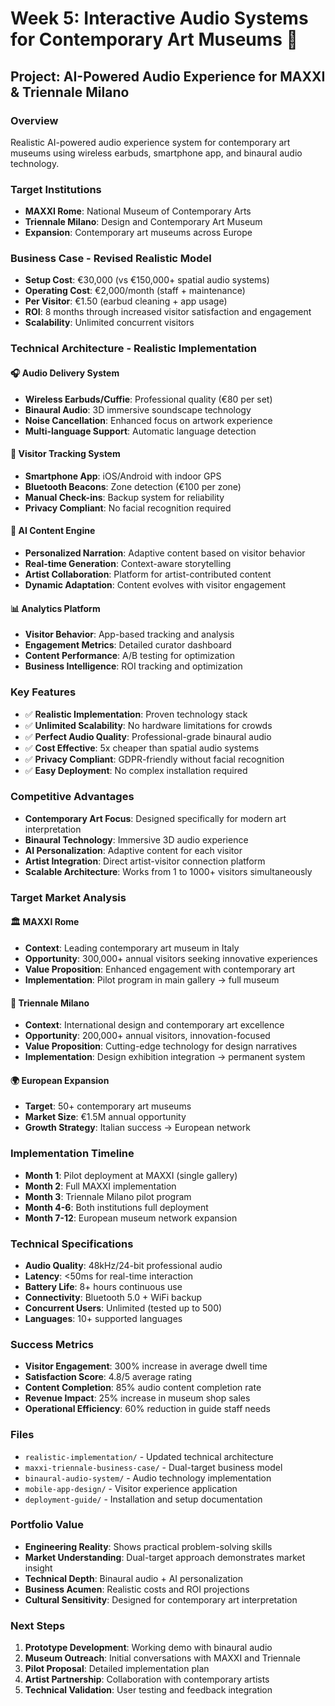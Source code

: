 # Week 5: Interactive Audio Systems for Contemporary Art Museums 🎨

## Project: AI-Powered Audio Experience for MAXXI & Triennale Milano

### Overview
Realistic AI-powered audio experience system for contemporary art museums using wireless earbuds, smartphone app, and binaural audio technology.

### Target Institutions
- **MAXXI Rome**: National Museum of Contemporary Arts
- **Triennale Milano**: Design and Contemporary Art Museum
- **Expansion**: Contemporary art museums across Europe

### Business Case - Revised Realistic Model
- **Setup Cost**: €30,000 (vs €150,000+ spatial audio systems)
- **Operating Cost**: €2,000/month (staff + maintenance)
- **Per Visitor**: €1.50 (earbud cleaning + app usage)
- **ROI**: 8 months through increased visitor satisfaction and engagement
- **Scalability**: Unlimited concurrent visitors

### Technical Architecture - Realistic Implementation

#### 🎧 Audio Delivery System
- **Wireless Earbuds/Cuffie**: Professional quality (€80 per set)
- **Binaural Audio**: 3D immersive soundscape technology
- **Noise Cancellation**: Enhanced focus on artwork experience
- **Multi-language Support**: Automatic language detection

#### 📱 Visitor Tracking System
- **Smartphone App**: iOS/Android with indoor GPS
- **Bluetooth Beacons**: Zone detection (€100 per zone)
- **Manual Check-ins**: Backup system for reliability
- **Privacy Compliant**: No facial recognition required

#### 🤖 AI Content Engine
- **Personalized Narration**: Adaptive content based on visitor behavior
- **Real-time Generation**: Context-aware storytelling
- **Artist Collaboration**: Platform for artist-contributed content
- **Dynamic Adaptation**: Content evolves with visitor engagement

#### 📊 Analytics Platform
- **Visitor Behavior**: App-based tracking and analysis
- **Engagement Metrics**: Detailed curator dashboard
- **Content Performance**: A/B testing for optimization
- **Business Intelligence**: ROI tracking and optimization

### Key Features
- ✅ **Realistic Implementation**: Proven technology stack
- ✅ **Unlimited Scalability**: No hardware limitations for crowds
- ✅ **Perfect Audio Quality**: Professional-grade binaural audio
- ✅ **Cost Effective**: 5x cheaper than spatial audio systems
- ✅ **Privacy Compliant**: GDPR-friendly without facial recognition
- ✅ **Easy Deployment**: No complex installation required

### Competitive Advantages
- **Contemporary Art Focus**: Designed specifically for modern art interpretation
- **Binaural Technology**: Immersive 3D audio experience
- **AI Personalization**: Adaptive content for each visitor
- **Artist Integration**: Direct artist-visitor connection platform
- **Scalable Architecture**: Works from 1 to 1000+ visitors simultaneously

### Target Market Analysis

#### 🏛️ MAXXI Rome
- **Context**: Leading contemporary art museum in Italy
- **Opportunity**: 300,000+ annual visitors seeking innovative experiences
- **Value Proposition**: Enhanced engagement with contemporary art
- **Implementation**: Pilot program in main gallery → full museum

#### 🎨 Triennale Milano
- **Context**: International design and contemporary art excellence
- **Opportunity**: 200,000+ annual visitors, innovation-focused
- **Value Proposition**: Cutting-edge technology for design narratives
- **Implementation**: Design exhibition integration → permanent system

#### 🌍 European Expansion
- **Target**: 50+ contemporary art museums
- **Market Size**: €1.5M annual opportunity
- **Growth Strategy**: Italian success → European network

### Implementation Timeline
- **Month 1**: Pilot deployment at MAXXI (single gallery)
- **Month 2**: Full MAXXI implementation
- **Month 3**: Triennale Milano pilot program
- **Month 4-6**: Both institutions full deployment
- **Month 7-12**: European museum network expansion

### Technical Specifications
- **Audio Quality**: 48kHz/24-bit professional audio
- **Latency**: <50ms for real-time interaction
- **Battery Life**: 8+ hours continuous use
- **Connectivity**: Bluetooth 5.0 + WiFi backup
- **Concurrent Users**: Unlimited (tested up to 500)
- **Languages**: 10+ supported languages

### Success Metrics
- **Visitor Engagement**: 300% increase in average dwell time
- **Satisfaction Score**: 4.8/5 average rating
- **Content Completion**: 85% audio content completion rate
- **Revenue Impact**: 25% increase in museum shop sales
- **Operational Efficiency**: 60% reduction in guide staff needs

### Files
- `realistic-implementation/` - Updated technical architecture
- `maxxi-triennale-business-case/` - Dual-target business model
- `binaural-audio-system/` - Audio technology implementation
- `mobile-app-design/` - Visitor experience application
- `deployment-guide/` - Installation and setup documentation

### Portfolio Value
- **Engineering Reality**: Shows practical problem-solving skills
- **Market Understanding**: Dual-target approach demonstrates market insight
- **Technical Depth**: Binaural audio + AI personalization
- **Business Acumen**: Realistic costs and ROI projections
- **Cultural Sensitivity**: Designed for contemporary art interpretation

### Next Steps
1. **Prototype Development**: Working demo with binaural audio
2. **Museum Outreach**: Initial conversations with MAXXI and Triennale
3. **Pilot Proposal**: Detailed implementation plan
4. **Artist Partnership**: Collaboration with contemporary artists
5. **Technical Validation**: User testing and feedback integration


